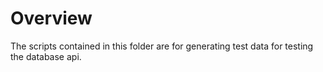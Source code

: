 
# Overview

The scripts contained in this folder are for generating test data for testing
the database api. 
